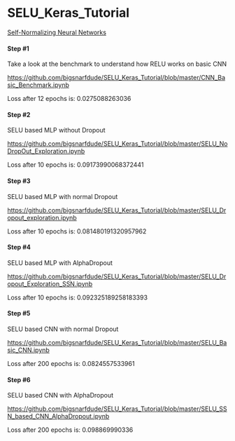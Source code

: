 # SELU_Keras_Tutorial

[Self-Normalizing Neural Networks](https://arxiv.org/abs/1706.02515)

#### Step #1

Take a look at the benchmark to understand how RELU works on basic CNN

https://github.com/bigsnarfdude/SELU_Keras_Tutorial/blob/master/CNN_Basic_Benchmark.ipynb

Loss after 12 epochs is: 0.0275088263036


#### Step #2

SELU based MLP without Dropout

https://github.com/bigsnarfdude/SELU_Keras_Tutorial/blob/master/SELU_NoDropOut_Exploration.ipynb

Loss after 10 epochs is: 0.09173990068372441


#### Step #3

SELU based MLP with normal Dropout

https://github.com/bigsnarfdude/SELU_Keras_Tutorial/blob/master/SELU_Dropout_exploration.ipynb

Loss after 10 epochs is: 0.081480191320957962


#### Step #4

SELU based MLP with AlphaDropout

https://github.com/bigsnarfdude/SELU_Keras_Tutorial/blob/master/SELU_Dropout_Exploration_SSN.ipynb

Loss after 10 epochs is: 0.092325189258183393



#### Step #5

SELU based CNN with normal Dropout

https://github.com/bigsnarfdude/SELU_Keras_Tutorial/blob/master/SELU_Basic_CNN.ipynb

Loss after 200 epochs is: 0.0824557533961



#### Step #6

SELU based CNN with AlphaDropout

https://github.com/bigsnarfdude/SELU_Keras_Tutorial/blob/master/SELU_SSN_based_CNN_AlphaDropout.ipynb

Loss after 200 epochs is: 0.098869990336
